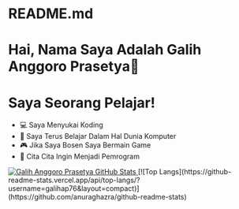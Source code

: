 # README.md

# Hai, Nama Saya Adalah Galih Anggoro Prasetya👋

# Saya Seorang Pelajar!
- 💻  Saya Menyukai Koding
- 🌱  Saya Terus Belajar Dalam Hal Dunia Komputer
- 🎮  Jika Saya Bosen Saya Bermain Game
- 🏅  Cita Cita Ingin Menjadi Pemrogram

<a href="http://shells.systems">
  <img src="https://github-readme-stats.vercel.app/api?username=galihap76&show_icons=true&line_height=33&count_private=true&theme=white" alt="Galih Anggoro Prasetya GitHub Stats" />
</a>
[![Top Langs](https://github-readme-stats.vercel.app/api/top-langs/?username=galihap76&layout=compact)](https://github.com/anuraghazra/github-readme-stats)

